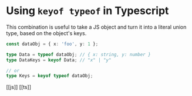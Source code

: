 # Using `keyof typeof` in Typescript

This combination is useful to take a JS object and turn it into a literal union type, based on the object's keys.

```typescript
const dataObj = { x: 'foo', y: 1 };

type Data = typeof dataObj; // { x: string, y: number }
type DataKeys = keyof Data; // "x" | "y"

// or
type Keys = keyof typeof dataObj;
```

[[js]]
[[ts]]